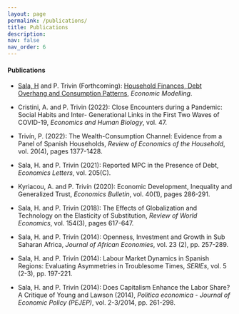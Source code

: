 ```yaml
---
layout: page
permalink: /publications/
title: Publications
description: 
nav: false
nav_order: 6
---
```


<!-- _pages/publications.md -->


  <h4>Publications</h4>

  
  - [Sala, H](https://espainnova.uab.cat/es/hector_sala) and P. Trivin (Forthcoming): [Household Finances, Debt Overhang and Consumption Patterns](https://www.sciencedirect.com/science/article/pii/S0264999324001937), *Economic Modelling*.

 - Cristini, A. and P. Trivin (2022): Close Encounters during a Pandemic: Social Habits and Inter-
Generational Links in the First Two Waves of COVID-19, *Economics and Human Biology*, vol. 47.

 - Trivín, P. (2022): The Wealth-Consumption Channel: Evidence from a Panel of Spanish Households, *Review of Economics of the Household*, vol. 20(4), pages 1377-1428.

- Sala, H. and P. Trivin (2021): Reported MPC in the Presence of Debt, *Economics Letters*, vol. 205(C).

- Kyriacou, A. and P. Trivín (2020): Economic Development, Inequality and Generalized Trust, *Economics Bulletin*, vol. 40(1), pages 286-291.

- Sala, H. and P. Trivín (2018): The Effects of Globalization and Technology on the Elasticity of
Substitution, *Review of World Economics*, vol. 154(3), pages 617-647.

- Sala, H. and P. Trivín (2014): Openness, Investment and Growth in Sub Saharan Africa, *Journal
of African Economies*, vol. 23 (2), pp. 257-289.

- Sala, H. and P. Trivín (2014): Labour Market Dynamics in Spanish Regions: Evaluating Asymmetries
in Troublesome Times, *SERIEs*, vol. 5 (2-3), pp. 197-221.

- Sala, H. and P. Trivín (2014): Does Capitalism Enhance the Labor Share? A Critique of Young and
Lawson (2014), *Politica economica - Journal of Economic Policy (PEJEP)*, vol. 2-3/2014, pp. 261-298.